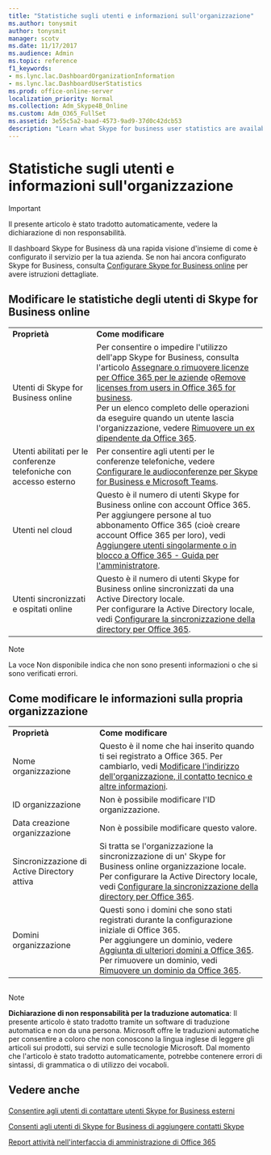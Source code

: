 ```yaml
---
title: "Statistiche sugli utenti e informazioni sull'organizzazione"
ms.author: tonysmit
author: tonysmit
manager: scotv
ms.date: 11/17/2017
ms.audience: Admin
ms.topic: reference
f1_keywords:
- ms.lync.lac.DashboardOrganizationInformation
- ms.lync.lac.DashboardUserStatistics
ms.prod: office-online-server
localization_priority: Normal
ms.collection: Adm_Skype4B_Online
ms.custom: Adm_O365_FullSet
ms.assetid: 3e55c5a2-baad-4573-9ad9-37d0c42dcb53
description: "Learn what Skype for business user statistics are available, such as the number of enabled users, conference enabled users, or users that are enabled for Office 365."
---
```


# Statistiche sugli utenti e informazioni sull'organizzazione

> [!IMPORTANT]
> Il presente articolo è stato tradotto automaticamente, vedere la dichiarazione di non responsabilità.  
  
Il dashboard Skype for Business dà una rapida visione d'insieme di come è configurato il servizio per la tua azienda. Se non hai ancora configurato Skype for Business, consulta [Configurare Skype for Business online](set-up-skype-for-business-online.md) per avere istruzioni dettagliate.
  
## Modificare le statistiche degli utenti di Skype for Business online

|||
|:-----|:-----|
|**Proprietà** <br/> |**Come modificare** <br/> |
|Utenti di Skype for Business online  <br/> |Per consentire o impedire l'utilizzo dell'app Skype for Business, consulta l'articolo [Assegnare o rimuovere licenze per Office 365 per le aziende](https://support.office.com/article/997596b5-4173-4627-b915-36abac6786dc) o[Remove licenses from users in Office 365 for business](https://support.office.com/article/9b497c85-d0a4-4735-80fa-d3565bc05bd1).  <br/> Per un elenco completo delle operazioni da eseguire quando un utente lascia l'organizzazione, vedere [Rimuovere un ex dipendente da Office 365](https://support.office.com/article/44d96212-4d90-4027-9aa9-a95eddb367d1).  <br/> |
|Utenti abilitati per le conferenze telefoniche con accesso esterno  <br/> |Per consentire agli utenti per le conferenze telefoniche, vedere [Configurare le audioconferenze per Skype for Business e Microsoft Teams](../audio-conferencing-in-office-365/set-up-audio-conferencing-for-skype-for-business-and-microsoft-teams.md).  <br/> |
|Utenti nel cloud  <br/> |Questo è il numero di utenti Skype for Business online con account Office 365.  <br/> Per aggiungere persone al tuo abbonamento Office 365 (cioè creare account Office 365 per loro), vedi [Aggiungere utenti singolarmente o in blocco a Office 365 - Guida per l'amministratore](https://support.office.com/article/1970f7d6-03b5-442f-b385-5880b9c256ec).  <br/> |
|Utenti sincronizzati e ospitati online  <br/> |Questo è il numero di utenti Skype for Business online sincronizzati da una Active Directory locale.  <br/> Per configurare la Active Directory locale, vedi [Configurare la sincronizzazione della directory per Office 365](https://support.office.com/article/1b3b5318-6977-42ed-b5c7-96fa74b08846).  <br/> |
   
> [!NOTE]
> La voce Non disponibile indica che non sono presenti informazioni o che si sono verificati errori. 
  
## Come modificare le informazioni sulla propria organizzazione

|||
|:-----|:-----|
|**Proprietà** <br/> |**Come modificare** <br/> |
|Nome organizzazione  <br/> |Questo è il nome che hai inserito quando ti sei registrato a Office 365. Per cambiarlo, vedi [Modificare l'indirizzo dell'organizzazione, il contatto tecnico e altre informazioni](https://support.office.com/article/a36e5a52-4df2-479e-bb97-9e67b8483e10).  <br/> |
|ID organizzazione  <br/> |Non è possibile modificare l'ID organizzazione.  <br/> |
|Data creazione organizzazione  <br/> |Non è possibile modificare questo valore.  <br/> |
|Sincronizzazione di Active Directory attiva  <br/> |Si tratta se l'organizzazione la sincronizzazione di un' Skype for Business online organizzazione locale.  <br/> Per configurare la Active Directory locale, vedi [Configurare la sincronizzazione della directory per Office 365](https://support.office.com/article/1b3b5318-6977-42ed-b5c7-96fa74b08846).  <br/> |
|Domini organizzazione  <br/> |Questi sono i domini che sono stati registrati durante la configurazione iniziale di Office 365.  <br/> Per aggiungere un dominio, vedere [Aggiunta di ulteriori domini a Office 365](https://support.office.com/article/2d2fa996-b760-411d-a5cc-190d63f13207).  <br/> Per rimuovere un dominio, vedi [Rimuovere un dominio da Office 365](https://support.office.com/article/f09696b2-8c29-4588-a08b-b333da19810c).  <br/> |
   
## 
<a name="MT_Footer"> </a>

> [!NOTE]
> **Dichiarazione di non responsabilità per la traduzione automatica**: Il presente articolo è stato tradotto tramite un software di traduzione automatica e non da una persona. Microsoft offre le traduzioni automatiche per consentire a coloro che non conoscono la lingua inglese di leggere gli articoli sui prodotti, sui servizi e sulle tecnologie Microsoft. Dal momento che l'articolo è stato tradotto automaticamente, potrebbe contenere errori di sintassi, di grammatica o di utilizzo dei vocaboli. 
  
## Vedere anche
<a name="MT_Footer"> </a>

#### 

[Consentire agli utenti di contattare utenti Skype for Business esterni](allow-users-to-contact-external-skype-for-business-users.md)
  
[Consenti agli utenti di Skype for Business di aggiungere contatti Skype](let-skype-for-business-users-add-skype-contacts.md)
  
[Report attività nell'interfaccia di amministrazione di Office 365](https://support.office.com/article/0d6dfb17-8582-4172-a9a9-aed798150263)

